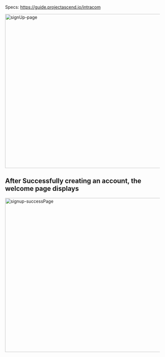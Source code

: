 Specs: https://guide.projectascend.io/intracom

<img width="600" height="500" alt="signUp-page" src="https://github.com/project-ascend-io/intracom-06-2024/assets/133456854/6d02e52d-7c8f-4231-a374-9cd7eb44270a">

<h2>After Successfully creating an account, the welcome page displays</h2>

<img width="600" height="500" alt="signup-successPage" src="https://github.com/project-ascend-io/intracom-06-2024/assets/133456854/0a76827a-a06e-499a-9dd7-8673fb4b8808">
